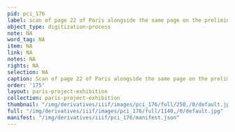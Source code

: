 ```yaml
---
pid: pci_176
label: scan of page 22 of Paris alongside the same page on the preliminary website
object_type: digitization-process
note: NA
word_tag: NA
item: NA
link: NA
notes: NA
rights: NA
selection: NA
caption: Scan of page 22 of Paris alongside the same page on the preliminary website
order: '175'
layout: paris-project-exhibition
collection: paris-project-exhibition
thumbnail: "/img/derivatives/iiif/images/pci_176/full/250,/0/default.jpg"
full: "/img/derivatives/iiif/images/pci_176/full/1140,/0/default.jpg"
manifest: "/img/derivatives/iiif/pci_176/manifest.json"
---
```

